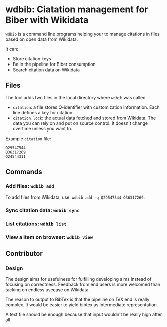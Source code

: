 wdbib: Ciatation management for Biber with Wikidata
====

`wdbib` is a command line programs helping your to manage citations in files based on open data from Wikidata.

It can:

- Store citation keys
- Be in the pipeline for Biber consumption
- <del>Search citation data on Wikidata</del>

## Files

The tool adds two files in the local directory where `wdbib` was called. 

- `citation`: a file stores Q-identifier with customization information. Each line defines a key for citation.
- `citation.lock`: the actual data fetched and stored from Wikidata. The data you can rely on and put on source control. It doesn't change overtime unless you want to.

Example `citation` file:
```
Q29547544
Q36317269
Q24544311
```

## Commands

### Add files: `wdbib add`

To add files from Wikidata, use: `wdbib add -q Q29547544 Q36317269`.

### Sync citation data: `wdbib sync`

### List citations: `wdbib list`

### View a item on browser: `wdbib view`

## Contributor

### Design

The design aims for usefulness for fulfilling developing aims instead of focusing on correctness.
Feedback from end users is more welcomed than tacking on endless usecase on Wikidata.

The reason to output to BibTex is that the pipeline on TeX end is really complex. It would be easier
to yield bibtex as intermediate representation.

A text file should be enough because that input wouldn't be really high after all.
